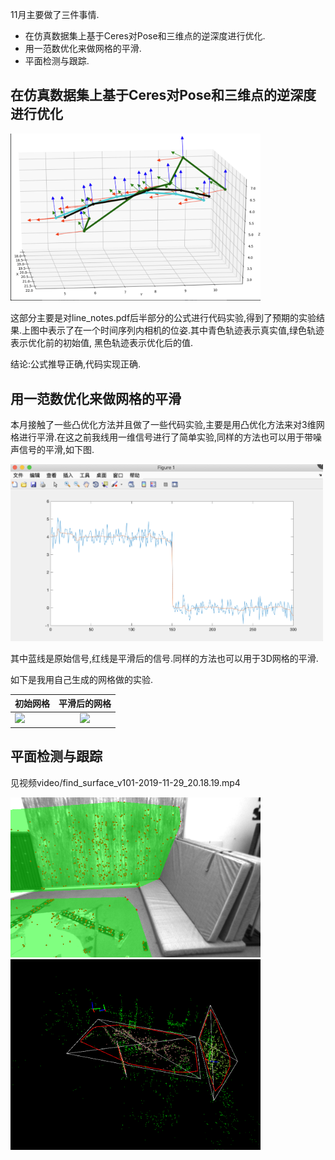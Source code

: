 11月主要做了三件事情.

* 在仿真数据集上基于Ceres对Pose和三维点的逆深度进行优化.
* 用一范数优化来做网格的平滑.
* 平面检测与跟踪.


## 在仿真数据集上基于Ceres对Pose和三维点的逆深度进行优化

<img src = "./figure/pose_optimize.png" width=400>

这部分主要是对line_notes.pdf后半部分的公式进行代码实验,得到了预期的实验结果.上图中表示了在一个时间序列内相机的位姿.其中青色轨迹表示真实值,绿色轨迹表示优化前的初始值, 黑色轨迹表示优化后的值.

结论:公式推导正确,代码实现正确.

## 用一范数优化来做网格的平滑

本月接触了一些凸优化方法并且做了一些代码实验,主要是用凸优化方法来对3维网格进行平滑.在这之前我线用一维信号进行了简单实验,同样的方法也可以用于带噪声信号的平滑,如下图.

<img src = "./figure/smooth.png" width=500>

其中蓝线是原始信号,红线是平滑后的信号.同样的方法也可以用于3D网格的平滑.

如下是我用自己生成的网格做的实验.

|初始网格|平滑后的网格|
| --------|:----:|
|<img src="./figure/original_mesh.gif">|<img src="./figure/smooth_mesh.gif">|

## 平面检测与跟踪

见视频video/find_surface_v101-2019-11-29_20.18.19.mp4

<img src = "./figure/plane_image.png" width=400><img src = "./figure/plane_pangolin.png" width=400>